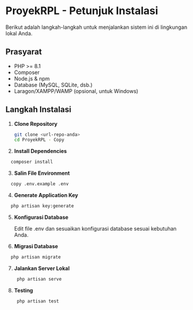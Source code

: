 # ProyekRPL - Petunjuk Instalasi

Berikut adalah langkah-langkah untuk menjalankan sistem ini di lingkungan lokal Anda.

## Prasyarat

-   PHP >= 8.1
-   Composer
-   Node.js & npm
-   Database (MySQL, SQLite, dsb.)
-   Laragon/XAMPP/WAMP (opsional, untuk Windows)

## Langkah Instalasi

1. **Clone Repository**

    ```bash
    git clone <url-repo-anda>
    cd ProyekRPL - Copy
    ```

2. **Install Dependencies**

```bash
  composer install
```

3. **Salin File Environment**

```bash
  copy .env.example .env
```

4. **Generate Application Key**

```bash
  php artisan key:generate
```

5. **Konfigurasi Database**

    Edit file .env dan sesuaikan konfigurasi database sesuai kebutuhan Anda.

6. **Migrasi Database**

```bash
  php artisan migrate
```

7. **Jalankan Server Lokal**
    ```bash
     php artisan serve
    ```
8. **Testing**
    ```bash
     php artisan test
    ```

